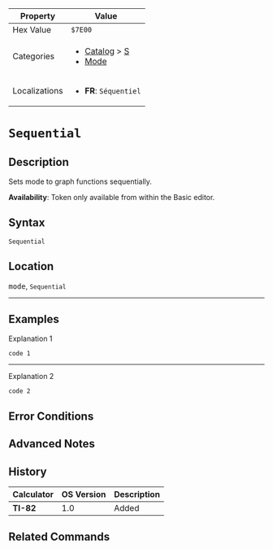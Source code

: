 | Property      | Value |
|---------------|-------|
| Hex Value     | `$7E00`|
| Categories    | <ul><li>[Catalog](<../categories/Catalog.md>) > [S](<../categories/Catalog.md#S>)</li><li>[Mode](<../categories/Mode.md>)</li></ul> |
| Localizations | <ul><li><b>FR</b>: `Séquentiel`</li></ul> |

# `Sequential`

## Description
Sets mode to graph functions sequentially.


<b>Availability</b>: Token only available from within the Basic editor.

## Syntax
`Sequential`

## Location
<kbd>mode</kbd>, `Sequential`
<hr>

## Examples

Explanation 1
```ti-basic
code 1
```
---
Explanation 2
```ti-basic
code 2
```

## Error Conditions


## Advanced Notes


## History
| Calculator | OS Version | Description |
|------------|------------|-------------|
| <b>TI-82</b> | 1.0 | Added

## Related Commands

    